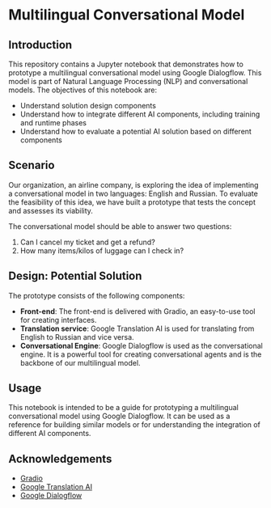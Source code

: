 # Multilingual Conversational Model

## Introduction

This repository contains a Jupyter notebook that demonstrates how to prototype a multilingual conversational model using Google Dialogflow. This model is part of Natural Language Processing (NLP) and conversational models. The objectives of this notebook are:

- Understand solution design components
- Understand how to integrate different AI components, including training and runtime phases
- Understand how to evaluate a potential AI solution based on different components

## Scenario

Our organization, an airline company, is exploring the idea of implementing a conversational model in two languages: English and Russian. To evaluate the feasibility of this idea, we have built a prototype that tests the concept and assesses its viability.

The conversational model should be able to answer two questions:

1. Can I cancel my ticket and get a refund?
2. How many items/kilos of luggage can I check in?

## Design: Potential Solution

The prototype consists of the following components:

- **Front-end**: The front-end is delivered with Gradio, an easy-to-use tool for creating interfaces.
- **Translation service**: Google Translation AI is used for translating from English to Russian and vice versa.
- **Conversational Engine**: Google Dialogflow is used as the conversational engine. It is a powerful tool for creating conversational agents and is the backbone of our multilingual model.

## Usage

This notebook is intended to be a guide for prototyping a multilingual conversational model using Google Dialogflow. It can be used as a reference for building similar models or for understanding the integration of different AI components.

## Acknowledgements

- [Gradio](https://www.gradio.app/)
- [Google Translation AI](https://cloud.google.com/translate)
- [Google Dialogflow](https://cloud.google.com/dialogflow)
